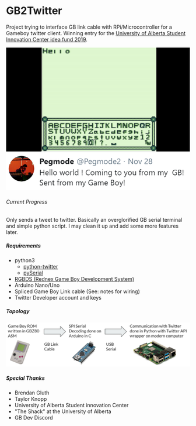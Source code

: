 # GB2Twitter
Project trying to interface GB link cable with RPi/Microcontroller for a Gameboy twitter client. Winning entry for the [University of Alberta Student Innovation Center idea fund 2019](https://www.ualberta.ca/student-innovation-centre/idea-fund).

![Preview](/notes/GB2Twitter.gif)
![Preview](/notes/twitter.png)





###### Current Progress
Only sends a tweet to twitter. Basically an overglorified GB serial terminal and simple python script. I may clean it up and add some more features later.


##### Requirements
- python3
  - [python-twitter](https://github.com/bear/python-twitter)
  - [pySerial](https://pythonhosted.org/pyserial/)
- [RGBDS (Rednex Game Boy Development System)](https://github.com/rednex/rgbds)
- Arduino Nano/Uno
- Spliced Game Boy Link cable (See: notes for wiring)
- Twitter Developer account and keys

##### Topology 
![Preview](/notes/GB2TwitterFlow.png)

##### Special Thanks
- Brendan Gluth
- Taylor Knopp
- University of Alberta Student innovation Center
- "The Shack" at the University of Alberta
- GB Dev Discord
